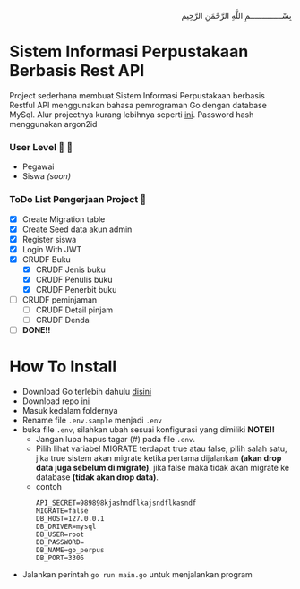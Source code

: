 <p align="right">
بِسْــــــــــــــمِ اللَّهِ الرَّحْمَنِ الرَّحِيم 
</p>

# Sistem Informasi Perpustakaan Berbasis Rest API

Project sederhana membuat Sistem Informasi Perpustakaan berbasis Restful API menggunakan bahasa pemrograman Go dengan database MySql. Alur projectnya kurang lebihnya seperti [ini](https://core.ac.uk/download/pdf/12347733.pdf). Password hash menggunakan argon2id

### User Level :boy: :woman:
- Pegawai 
- Siswa  <i>(soon)</i> 

### ToDo List Pengerjaan Project :pushpin:
- [x] Create Migration table
- [x] Create Seed data akun admin
- [x] Register siswa
- [x] Login With JWT
- [x] CRUDF Buku
    - [x] CRUDF Jenis buku
    - [x] CRUDF Penulis buku
    - [x] CRUDF Penerbit buku
- [ ] CRUDF peminjaman
    - [ ] CRUDF Detail pinjam
    - [ ] CRUDF Denda
- [ ] **DONE!!** 

# How To Install
- Download Go terlebih dahulu [disini](https://golang.org/dl/)
- Download repo [ini](https://github.com/afrizal423/Golang-Perpustakaan-Restful-API/archive/master.zip)
- Masuk kedalam foldernya
- Rename file ```.env.sample``` menjadi ```.env```
- buka file ```.env```, silahkan ubah sesuai konfigurasi yang dimiliki
**NOTE!!**
    - Jangan lupa hapus tagar (#) pada file ```.env```.
    - Pilih lihat variabel MIGRATE terdapat true atau false, pilih salah satu, jika true sistem akan migrate ketika pertama dijalankan **(akan drop data juga sebelum di migrate)**, jika false maka tidak akan migrate ke database **(tidak akan drop data)**.
    - contoh
        ```
        API_SECRET=989898kjashndflkajsndflkasndf
        MIGRATE=false
        DB_HOST=127.0.0.1
        DB_DRIVER=mysql 
        DB_USER=root
        DB_PASSWORD=
        DB_NAME=go_perpus
        DB_PORT=3306 
        ```
- Jalankan perintah ```go run main.go``` untuk menjalankan program